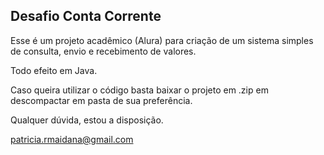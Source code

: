 ## Desafio Conta Corrente

Esse é um projeto acadêmico (Alura) para criação de um sistema simples de consulta, envio e recebimento de valores. 

Todo efeito em Java. 

Caso queira utilizar o código basta baixar o projeto em .zip em descompactar em pasta de sua preferência. 

Qualquer dúvida, estou a disposição.

patricia.rmaidana@gmail.com
